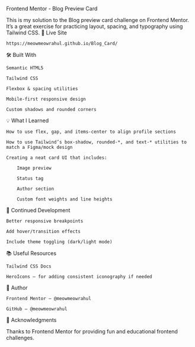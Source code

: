 Frontend Mentor - Blog Preview Card

This is my solution to the Blog preview card challenge on Frontend Mentor. It’s a great exercise for practicing layout, spacing, and typography using Tailwind CSS.
🔗 Live Site

    https://meowmeowrahul.github.io/Blog_Card/

🛠️ Built With

    Semantic HTML5

    Tailwind CSS

    Flexbox & spacing utilities

    Mobile-first responsive design

    Custom shadows and rounded corners

💡 What I Learned

    How to use flex, gap, and items-center to align profile sections

    How to use Tailwind’s box-shadow, rounded-*, and text-* utilities to match a Figma/mock design

    Creating a neat card UI that includes:

        Image preview

        Status tag

        Author section

        Custom font weights and line heights



🚀 Continued Development

    Better responsive breakpoints

    Add hover/transition effects

    Include theme toggling (dark/light mode)

📚 Useful Resources

    Tailwind CSS Docs

    HeroIcons – for adding consistent iconography if needed

👤 Author

    Frontend Mentor – @meowmeowrahul

    GitHub – @meowmeowrahul

🙌 Acknowledgments

Thanks to Frontend Mentor for providing fun and educational frontend challenges.

